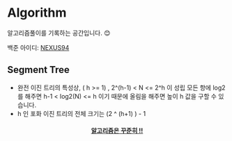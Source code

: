 # Algorithm

알고리즘풀이를 기록하는 공간입니다. 😊

백준 아이디: [NEXUS94](https://www.acmicpc.net/user/nexus94)

## Segment Tree
- 완전 이진 트리의 특성상, ( h >= 1) , 2^(h-1) < N <= 2^h 이 성립
  모든 항에 log2를 해주면 h-1 < log2(N) <= h 이기 때문에 올림을 해주면 높이 h 값을 구할 수 있습니다.
-  h 인 포화 이진 트리의 전체 크기는 (2 ^ (h+1) ) - 1

<h4><u><center>알고리즘은 꾸준히 !!</center>